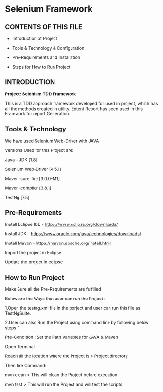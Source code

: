 # Selenium Framework
CONTENTS OF THIS FILE 
--------------------- 

- Introduction of Project 

- Tools & Technology & Configuration 

- Pre-Requirements and Installation 

- Steps for How to Run Project  

 

INTRODUCTION  
------------ 

 
**Project: Selenium TDD Framework**

This is a TDD approach framework developed for used in project, which has all the methods created in utility. 
Extent Report has been used in this Framwork for report Generation. 


Tools & Technology  
------------ 

We have used Selenium Web-Driver with JAVA  

Versions Used for this Project are: 

Java - JDK [1.8]

Selenium Web-Driver [4.5.1]

Maven-sure-fire [3.0.0-M1] 

Maven-compiler [3.8.1] 

TestNg [7.5]

 
Pre-Requirements  
------------ 

Install Eclipse IDE - https://www.eclipse.org/downloads/  

Install JDK - https://www.oracle.com/java/technologies/downloads/  

Install Maven - https://maven.apache.org/install.html 

Import the project in Eclipse 

Update the project in eclipse 

 
How to Run Project 
------------ 

Make Sure all the Pre-Requirements are fulfilled  

Below are the Ways that user can run the Project : -

1.Open the testng.xml file in the porject and user can run this file as TestNgSuite.

2.User can also Run the Project using command line by following below steps “ 

Pre-Condition : Set the Path Variables for JAVA & Maven 

Open Terminal  

Reach till the location where the Project is > Project directory  

Then fire Command: 

mvn clean > This will clean the Project before execution  

mvn test > This will run the Project and will test the scripts  



